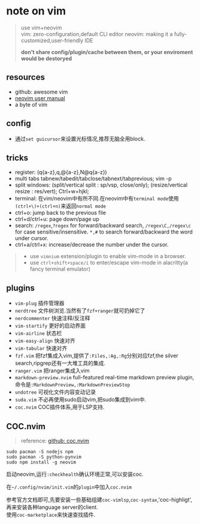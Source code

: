 # note on vim

> use vim+neovim  
> vim: zero-configuration,default CLI editor
> neovim: making it a fully-customized,user-friendly IDE
> 
> **don't share config/plugin/cache between them, or your enviroment would be destoryed**


## resources

- github: awesome vim
- [neovim user manual](https://neovim.io/doc/user/)
- a byte of vim

## config

- 通过`set guicursor`来设置光标情况,推荐无脑全用block.

## tricks

- register: (q{a-z},q,@{a-z},N@q{a-z})
- multi tabs tabnew/tabedit/tabclose/tabnext/tabprevious; vim -p
- split windows: (split/vertical split : sp/vsp, close/only); (resize/vertical resize : res/vert); Ctrl+w+hjkl;
- terminal: 在vim/neovim中有所不同.在neovim中有`terminal mode`使用`(ctrl+\)+(ctrl+n)`来返回`normal mode`
- ctrl+o: jump back to the previous file
- ctrl+d/ctrl+u: page down/page up
- search: `/regex`,`?regex` for forward/backward search,  `/regex\C,/regex\c` for case sensitive/insensitive. `*,#` to search forward/backward the word under cursor.
- ctrl+a/ctrl+x: increase/decrease the number under the cursor.

> - use `vimnium` extension/plugin to enable vim-mode in a browser.  
> - use `ctrl+shift+space/i` to enter/escape vim-mode in alacritty(a fancy terminal emulator)


## plugins

- `vim-plug` 插件管理器
- `nerdtree` 文件树浏览.当然有了`fzf+ranger`就可扔掉它了
- `nerdcommenter` 快速注释/反注释
- `vim-startify` 更好的启动界面
- `vim-airline` 状态栏
- `vim-easy-align` 快速对齐
- `vim-tabular` 快速对齐
- `fzf.vim` 把fzf集成入vim,提供了`:Files,:Ag,:Rg`分别对应fzf,the silver search,ripgrep还有一大堆工具的集成.  
- `ranger.vim` 把ranger集成入vim
- `markdown-preview.nvim` full-featured real-time markdown preview plugin,命令是`:MarkdownPreview,:MarkdownPreviewStop`
- `undotree` 可视化文件内容变动记录
- `suda.vim` 不必再使用sudo启动vim,把sudo集成到vim中.
- `coc.nvim` COC插件体系,用于LSP支持.

## COC.nvim

> reference: [github: coc.nvim](https://github.com/neoclide/coc.nvim)

```shell
sudo pacman -S nodejs npm
sudo pacman -S python-pynvim
sudo npm install -g neovim
```

启动neovim,运行`:checkhealth`确认环境正常,可以安装coc.

在`~/.config/nvim/init.vim`的`plugin`中加入`coc.nvim`

参考官方文档即可,先要安装一些基础组建`coc-vimlsp`,`coc-syntax`,'coc-highligt',再来安装各种language server的client.  
使用`coc-marketplace`来快速查找插件.



